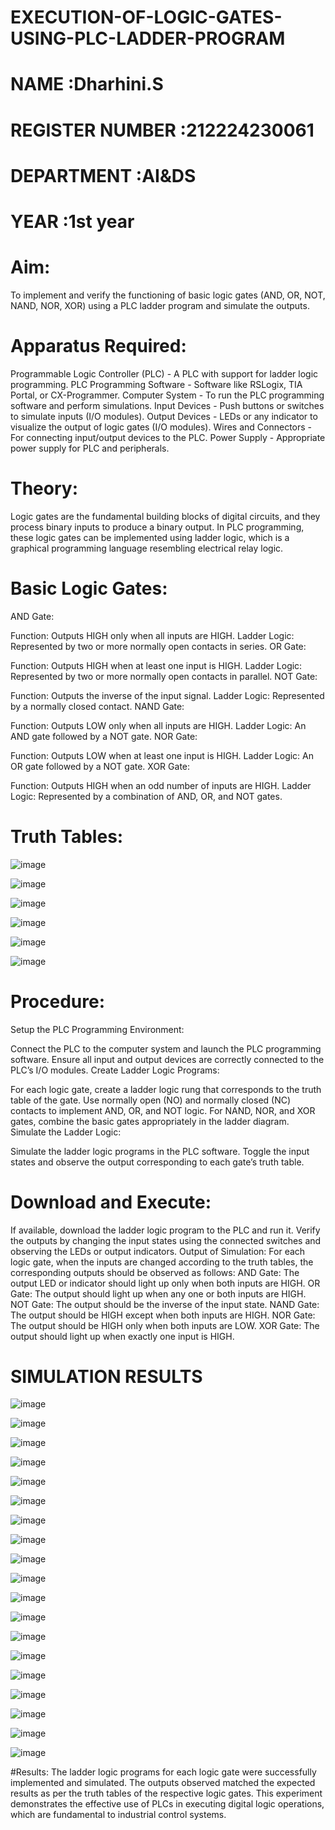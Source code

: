# EXECUTION-OF-LOGIC-GATES-USING-PLC-LADDER-PROGRAM


 # NAME :Dharhini.S
 # REGISTER NUMBER :212224230061
 # DEPARTMENT :AI&DS
 # YEAR :1st year

 
# Aim:
To implement and verify the functioning of basic logic gates (AND, OR, NOT, NAND, NOR, XOR) using a PLC ladder program and simulate the outputs.

# Apparatus Required:
Programmable Logic Controller (PLC) - A PLC with support for ladder logic programming.
PLC Programming Software - Software like RSLogix, TIA Portal, or CX-Programmer.
Computer System - To run the PLC programming software and perform simulations.
Input Devices - Push buttons or switches to simulate inputs (I/O modules).
Output Devices - LEDs or any indicator to visualize the output of logic gates (I/O modules).
Wires and Connectors - For connecting input/output devices to the PLC.
Power Supply - Appropriate power supply for PLC and peripherals.


# Theory:
Logic gates are the fundamental building blocks of digital circuits, and they process binary inputs to produce a binary output. In PLC programming, these logic gates can be implemented using ladder logic, which is a graphical programming language resembling electrical relay logic.

# Basic Logic Gates:
AND Gate:

Function: Outputs HIGH only when all inputs are HIGH.
Ladder Logic: Represented by two or more normally open contacts in series.
OR Gate:

Function: Outputs HIGH when at least one input is HIGH.
Ladder Logic: Represented by two or more normally open contacts in parallel.
NOT Gate:

Function: Outputs the inverse of the input signal.
Ladder Logic: Represented by a normally closed contact.
NAND Gate:

Function: Outputs LOW only when all inputs are HIGH.
Ladder Logic: An AND gate followed by a NOT gate.
NOR Gate:

Function: Outputs LOW when at least one input is HIGH.
Ladder Logic: An OR gate followed by a NOT gate.
XOR Gate:

Function: Outputs HIGH when an odd number of inputs are HIGH.
Ladder Logic: Represented by a combination of AND, OR, and NOT gates.
# Truth Tables:
![image](https://github.com/user-attachments/assets/ec75207e-b0e9-4a03-9696-fb80cc1e08f8)

![image](https://github.com/user-attachments/assets/cce2f88d-bbe1-4c1c-bfbe-5528844a2006)

![image](https://github.com/user-attachments/assets/fd650bb3-6863-44c8-b558-e299491e738c)

![image](https://github.com/user-attachments/assets/8cec4b9c-778c-4750-ba2c-80755d33557d)

![image](https://github.com/user-attachments/assets/1c90cde8-6778-48be-bc0f-75a7d3a61773)

![image](https://github.com/user-attachments/assets/5b849a86-f7a1-47db-9c0f-363d3e4717f5)

 
# Procedure:
Setup the PLC Programming Environment:

Connect the PLC to the computer system and launch the PLC programming software.
Ensure all input and output devices are correctly connected to the PLC’s I/O modules.
Create Ladder Logic Programs:

For each logic gate, create a ladder logic rung that corresponds to the truth table of the gate.
Use normally open (NO) and normally closed (NC) contacts to implement AND, OR, and NOT logic.
For NAND, NOR, and XOR gates, combine the basic gates appropriately in the ladder diagram.
Simulate the Ladder Logic:

Simulate the ladder logic programs in the PLC software.
Toggle the input states and observe the output corresponding to each gate’s truth table.
# Download and Execute:

If available, download the ladder logic program to the PLC and run it.
Verify the outputs by changing the input states using the connected switches and observing the LEDs or output indicators.
Output of Simulation:
For each logic gate, when the inputs are changed according to the truth tables, the corresponding outputs should be observed as follows:
AND Gate: The output LED or indicator should light up only when both inputs are HIGH.
OR Gate: The output should light up when any one or both inputs are HIGH.
NOT Gate: The output should be the inverse of the input state.
NAND Gate: The output should be HIGH except when both inputs are HIGH.
NOR Gate: The output should be HIGH only when both inputs are LOW.
XOR Gate: The output should light up when exactly one input is HIGH.


# SIMULATION RESULTS 
![image](https://github.com/user-attachments/assets/3223cace-1e02-42a4-9ee8-e543609be70b)

![image](https://github.com/user-attachments/assets/6381b2e4-0920-4a6d-a28f-fa729c440c17)

![image](https://github.com/user-attachments/assets/c3671625-d88f-487b-9ed3-72308e25d3ae)

![image](https://github.com/user-attachments/assets/953be489-8449-400f-bafa-7978db75adef)

![image](https://github.com/user-attachments/assets/72993799-6562-47fa-947a-5d50bdb68416)

![image](https://github.com/user-attachments/assets/0a837c22-c0ea-49a9-86cc-aaefaf2fb34d)

![image](https://github.com/user-attachments/assets/a1c70bf4-a402-4824-b57d-1c7095eca611)

![image](https://github.com/user-attachments/assets/e2783063-3d87-432c-8177-4f3e64f77c7b)

![image](https://github.com/user-attachments/assets/5fe8ba73-09dc-4074-a465-25af120f7165)

![image](https://github.com/user-attachments/assets/dd530a37-e3ad-4107-859c-f6e96f0f72be)

![image](https://github.com/user-attachments/assets/027ffb88-07c2-45f3-ad6c-faf8ca03f177)

![image](https://github.com/user-attachments/assets/f072459f-5b9c-46e2-a553-f5569e8ca2c8)

![image](https://github.com/user-attachments/assets/ac8cb8a8-69f6-4f74-8ef0-812c6a5ec3ec)

![image](https://github.com/user-attachments/assets/54bff62d-8c78-4663-9630-b0597f64c86d)

![image](https://github.com/user-attachments/assets/c1c71ebf-74ee-4491-bd45-0f1b73031d46)

![image](https://github.com/user-attachments/assets/95c7fda5-7ae4-4faa-9844-1671bbb31248)

![image](https://github.com/user-attachments/assets/fd8cbfcd-7f2f-4143-b1cc-61357c70ca8a)

![image](https://github.com/user-attachments/assets/d5c3a367-78a9-4953-b4ee-b1cb8b8dee4b)

![image](https://github.com/user-attachments/assets/210f9289-44d7-4f78-8699-461be3875043)







#Results:
The ladder logic programs for each logic gate were successfully implemented and simulated.
The outputs observed matched the expected results as per the truth tables of the respective logic gates.
This experiment demonstrates the effective use of PLCs in executing digital logic operations, which are fundamental to industrial control systems.

